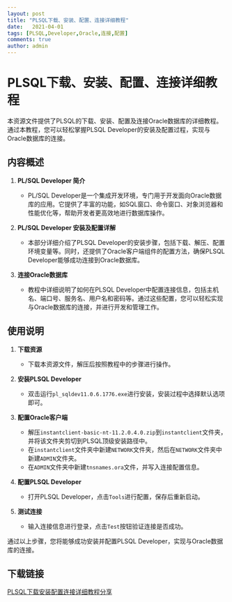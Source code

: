 ```yaml
---
layout: post
title: "PLSQL下载、安装、配置、连接详细教程"
date:   2021-04-01
tags: [PLSQL,Developer,Oracle,连接,配置]
comments: true
author: admin
---
```

# PLSQL下载、安装、配置、连接详细教程

本资源文件提供了PLSQL的下载、安装、配置及连接Oracle数据库的详细教程。通过本教程，您可以轻松掌握PLSQL Developer的安装及配置过程，实现与Oracle数据库的连接。

## 内容概述

1. **PL/SQL Developer 简介**
   - PL/SQL Developer是一个集成开发环境，专门用于开发面向Oracle数据库的应用。它提供了丰富的功能，如SQL窗口、命令窗口、对象浏览器和性能优化等，帮助开发者更高效地进行数据库操作。

2. **PL/SQL Developer 安装及配置详解**
   - 本部分详细介绍了PLSQL Developer的安装步骤，包括下载、解压、配置环境变量等。同时，还提供了Oracle客户端组件的配置方法，确保PLSQL Developer能够成功连接到Oracle数据库。

3. **连接Oracle数据库**
   - 教程中详细说明了如何在PLSQL Developer中配置连接信息，包括主机名、端口号、服务名、用户名和密码等。通过这些配置，您可以轻松实现与Oracle数据库的连接，并进行开发和管理工作。

## 使用说明

1. **下载资源**
   - 下载本资源文件，解压后按照教程中的步骤进行操作。

2. **安装PLSQL Developer**
   - 双击运行`pl_sqldev11.0.6.1776.exe`进行安装，安装过程中选择默认选项即可。

3. **配置Oracle客户端**
   - 解压`instantclient-basic-nt-11.2.0.4.0.zip`到`instantclient`文件夹，并将该文件夹剪切到PLSQL顶级安装路径中。
   - 在`instantclient`文件夹中新建`NETWORK`文件夹，然后在`NETWORK`文件夹中新建`ADMIN`文件夹。
   - 在`ADMIN`文件夹中新建`tnsnames.ora`文件，并写入连接配置信息。

4. **配置PLSQL Developer**
   - 打开PLSQL Developer，点击`Tools`进行配置，保存后重新启动。

5. **测试连接**
   - 输入连接信息进行登录，点击`Test`按钮验证连接是否成功。

通过以上步骤，您将能够成功安装并配置PLSQL Developer，实现与Oracle数据库的连接。

## 下载链接

[PLSQL下载安装配置连接详细教程分享](https://pan.quark.cn/s/c99c269cb3d1)